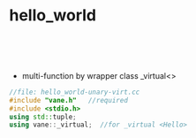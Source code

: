 # hello_world
&nbsp;  
&nbsp;  
&nbsp;

- multi-function by wrapper class _virtual<>
```c++
//file: hello_world-unary-virt.cc
#include "vane.h"   //required
#include <stdio.h>
using std::tuple;
using vane::_virtual;  //for _virtual <Hello>


```

